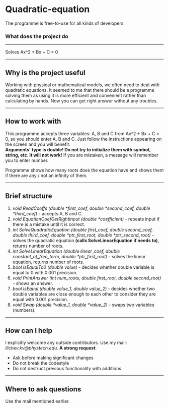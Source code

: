 # Quadratic-equation

The programme is free-to-use for all kinds of developers.
### What does the project do
***
Solves Ax^2 + Bx + C = 0 

***
## Why is the project useful
Working with physical or mathematical models, we often need to deal with quadratic equations.
It seemed to me that there should be a programme solving them as using it is more efficient and convenient rather than calculating by hands. 
Now you can get right answer without any troubles.

***
## How to work with
This programme accepts three variables:  A, B and C from Ax^2 + Bx + C = 0, so you should enter A, B and C.
Just follow the instructions appearing on the screen and you will benefit.  
**Arguments' type is double! Do not try to initialize them with symbol, string, etc. It will not work!**
If you are mistaken, a message will remember you to enter number.

Programme shows how many roots does the equation have and shows them if there are any / not an infinity of them.

***
## Brief structure
1. _void ReadCoeffs (double *first_coef, double *second_coef, double *third_coef)_ - accepts A, B and C.
2. _void EquationCoefGetRightInput (double *coefficient)_ - repeats input if there is a mistake until it is correct.
3. _int SolveQuadraticEquation (double first_coef, double second_coef, double third_coef, double *ptr_first_root, double *ptr_second_root)_ - solves the quadratic equation __(calls SolveLinearEquation if needs to)__, returns number of roots.
4. _int SolveLinearEquation (double linear_coef, double constant_of_free_term, double *ptr_first_root)_ - solves the linear equation, returns number of roots. 
5. _bool IsEqualTo0 (double value)_ - decides whether double variable is equal to 0 with 0.001 precision.
6. _void PrintAnswer (int num_roots, double first_root, double second_root)_ - shows an answer.
7. _bool IsEqual (double value_1, double value_2)_ - decides whether two double variables are close enough to each other to consider they are equal with 0.001 precision.     
8. _void Swap (double *value_1, double *value_2)_ - swaps two variables (numbers).

***
## How can I help
I explicitly welcome any outside contributors. Use my mail: _ilichev.kv@phystech.edu_.
__A strong request__:
* Ask before making significant changes
* Do not break the codestyle
* Do not destruct previous functionality with additions

***
## Where to ask questions
Use the mail mentioned earlier.
